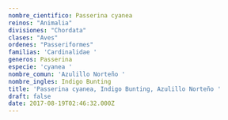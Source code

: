 ```yaml
---
nombre_cientifico: Passerina cyanea
reinos: "Animalia"
divisiones: "Chordata"
clases: "Aves"
ordenes: "Passeriformes"
familias: 'Cardinalidae '
generos: Passerina
especie: 'cyanea '
nombre_comun: 'Azulillo Norteño '
nombre_ingles: Indigo Bunting
title: 'Passerina cyanea, Indigo Bunting, Azulillo Norteño '
draft: false
date: 2017-08-19T02:46:32.000Z
---
```


